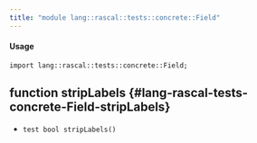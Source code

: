 ```yaml
---
title: "module lang::rascal::tests::concrete::Field"
---
```


#### Usage

`import lang::rascal::tests::concrete::Field;`

## function stripLabels {#lang-rascal-tests-concrete-Field-stripLabels}

* ``test bool stripLabels()``

